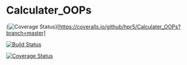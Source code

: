 # Calculater_OOPs
{<img src="https://coveralls.io/repos/github/hpr5/Calculater_OOPs/badge.svg?branch=master" alt="Coverage Status" />}[https://coveralls.io/github/hpr5/Calculater_OOPs?branch=master]


[![Build Status](https://travis-ci.org/hpr5/Calculater_OOPs.svg?branch=master)](https://travis-ci.org/hpr5/Calculater_OOPs)

[![Coverage Status](https://coveralls.io/repos/github/hpr5/Calculater_OOPs/badge.svg?branch=master)](https://coveralls.io/repos/github/hpr5/Calculater_OOPs/badge.svg?branch=master)

